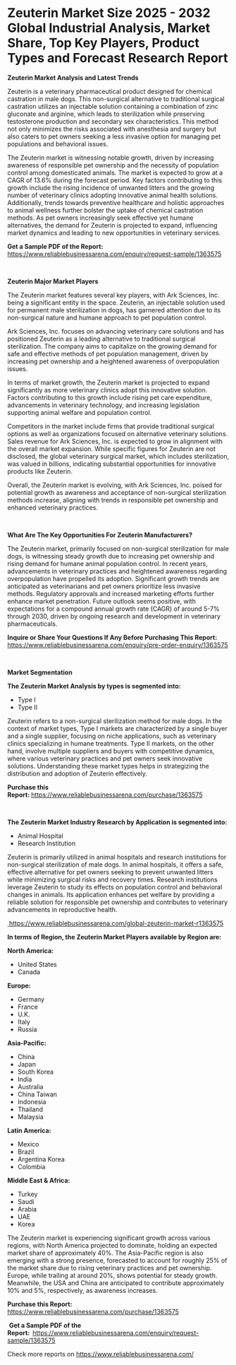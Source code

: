 <p><h1>Zeuterin Market Size 2025 - 2032 Global Industrial Analysis, Market Share, Top Key Players, Product Types and Forecast Research Report</h1></p><p><strong>Zeuterin Market Analysis and Latest Trends</strong></p>
<p><p>Zeuterin is a veterinary pharmaceutical product designed for chemical castration in male dogs. This non-surgical alternative to traditional surgical castration utilizes an injectable solution containing a combination of zinc gluconate and arginine, which leads to sterilization while preserving testosterone production and secondary sex characteristics. This method not only minimizes the risks associated with anesthesia and surgery but also caters to pet owners seeking a less invasive option for managing pet populations and behavioral issues.</p><p>The Zeuterin market is witnessing notable growth, driven by increasing awareness of responsible pet ownership and the necessity of population control among domesticated animals. The market is expected to grow at a CAGR of 13.6% during the forecast period. Key factors contributing to this growth include the rising incidence of unwanted litters and the growing number of veterinary clinics adopting innovative animal health solutions. Additionally, trends towards preventive healthcare and holistic approaches to animal wellness further bolster the uptake of chemical castration methods. As pet owners increasingly seek effective yet humane alternatives, the demand for Zeuterin is projected to expand, influencing market dynamics and leading to new opportunities in veterinary services.</p></p>
<p><strong>Get a Sample PDF of the Report:&nbsp;</strong> <a href="https://www.reliablebusinessarena.com/enquiry/request-sample/1363575?utm_campaign=1789&utm_medium=2&utm_source=Github&utm_content=ia&utm_term=08032025&utm_id=zeuterin">https://www.reliablebusinessarena.com/enquiry/request-sample/1363575</a></p>
<p>&nbsp;</p>
<p><strong>Zeuterin Major Market Players</strong></p>
<p><p>The Zeuterin market features several key players, with Ark Sciences, Inc. being a significant entity in the space. Zeuterin, an injectable solution used for permanent male sterilization in dogs, has garnered attention due to its non-surgical nature and humane approach to pet population control.</p><p>Ark Sciences, Inc. focuses on advancing veterinary care solutions and has positioned Zeuterin as a leading alternative to traditional surgical sterilization. The company aims to capitalize on the growing demand for safe and effective methods of pet population management, driven by increasing pet ownership and a heightened awareness of overpopulation issues.</p><p>In terms of market growth, the Zeuterin market is projected to expand significantly as more veterinary clinics adopt this innovative solution. Factors contributing to this growth include rising pet care expenditure, advancements in veterinary technology, and increasing legislation supporting animal welfare and population control.</p><p>Competitors in the market include firms that provide traditional surgical options as well as organizations focused on alternative veterinary solutions. Sales revenue for Ark Sciences, Inc. is expected to grow in alignment with the overall market expansion. While specific figures for Zeuterin are not disclosed, the global veterinary surgical market, which includes sterilization, was valued in billions, indicating substantial opportunities for innovative products like Zeuterin.</p><p>Overall, the Zeuterin market is evolving, with Ark Sciences, Inc. poised for potential growth as awareness and acceptance of non-surgical sterilization methods increase, aligning with trends in responsible pet ownership and enhanced veterinary practices.</p></p>
<p>&nbsp;</p>
<p><strong>What Are The Key Opportunities For Zeuterin Manufacturers?</strong></p>
<p><p>The Zeuterin market, primarily focused on non-surgical sterilization for male dogs, is witnessing steady growth due to increasing pet ownership and rising demand for humane animal population control. In recent years, advancements in veterinary practices and heightened awareness regarding overpopulation have propelled its adoption. Significant growth trends are anticipated as veterinarians and pet owners prioritize less invasive methods. Regulatory approvals and increased marketing efforts further enhance market penetration. Future outlook seems positive, with expectations for a compound annual growth rate (CAGR) of around 5-7% through 2030, driven by ongoing research and development in veterinary pharmaceuticals.</p></p>
<p><strong>Inquire or Share Your Questions If Any Before Purchasing This Report:</strong> <a href="https://www.reliablebusinessarena.com/enquiry/pre-order-enquiry/1363575?utm_campaign=1789&utm_medium=2&utm_source=Github&utm_content=ia&utm_term=08032025&utm_id=zeuterin">https://www.reliablebusinessarena.com/enquiry/pre-order-enquiry/1363575</a></p>
<p>&nbsp;</p>
<p><strong>Market Segmentation</strong></p>
<p><strong>The Zeuterin Market Analysis by types is segmented into:</strong></p>
<p><ul><li>Type I</li><li>Type II</li></ul></p>
<p><p>Zeuterin refers to a non-surgical sterilization method for male dogs. In the context of market types, Type I markets are characterized by a single buyer and a single supplier, focusing on niche applications, such as veterinary clinics specializing in humane treatments. Type II markets, on the other hand, involve multiple suppliers and buyers with competitive dynamics, where various veterinary practices and pet owners seek innovative solutions. Understanding these market types helps in strategizing the distribution and adoption of Zeuterin effectively.</p></p>
<p><strong>Purchase this Report:&nbsp;</strong><a href="https://www.reliablebusinessarena.com/purchase/1363575?utm_campaign=1789&utm_medium=2&utm_source=Github&utm_content=ia&utm_term=08032025&utm_id=zeuterin">https://www.reliablebusinessarena.com/purchase/1363575</a></p>
<p>&nbsp;</p>
<p><strong>The Zeuterin Market Industry Research by Application is segmented into:</strong></p>
<p><ul><li>Animal Hospital</li><li>Research Institution</li></ul></p>
<p><p>Zeuterin is primarily utilized in animal hospitals and research institutions for non-surgical sterilization of male dogs. In animal hospitals, it offers a safe, effective alternative for pet owners seeking to prevent unwanted litters while minimizing surgical risks and recovery times. Research institutions leverage Zeuterin to study its effects on population control and behavioral changes in animals. Its application enhances pet welfare by providing a reliable solution for responsible pet ownership and contributes to veterinary advancements in reproductive health.</p></p>
<p><a href="https://www.reliablebusinessarena.com/global-zeuterin-market-r1363575?utm_campaign=1789&utm_medium=2&utm_source=Github&utm_content=ia&utm_term=08032025&utm_id=zeuterin">&nbsp;https://www.reliablebusinessarena.com/global-zeuterin-market-r1363575</a></p>
<p><strong>In terms of Region, the Zeuterin Market Players available by Region are:</strong></p>
<p>
    <p> <strong> North America: </strong>
        <ul>
            <li>United States</li>
            <li>Canada</li>
        </ul>
        </p> 
    <p> <strong> Europe: </strong>
        <ul>
            <li>Germany</li>
            <li>France</li>
            <li>U.K.</li>
            <li>Italy</li>
            <li>Russia</li>
        </ul>
        </p> 
    <p> <strong> Asia-Pacific: </strong>
        <ul>
            <li>China</li>
            <li>Japan</li>
            <li>South Korea</li>
            <li>India</li>
            <li>Australia</li>
            <li>China Taiwan</li>
            <li>Indonesia</li>
            <li>Thailand</li>
            <li>Malaysia</li>
        </ul>
        </p> 
    <p> <strong> Latin America: </strong>
        <ul>
            <li>Mexico</li>
            <li>Brazil</li>
            <li>Argentina Korea</li>
            <li>Colombia</li>
        </ul>
        </p> 
    <p> <strong> Middle East & Africa: </strong>
        <ul>
            <li>Turkey</li>
            <li>Saudi</li>
            <li>Arabia</li>
            <li>UAE</li>
            <li>Korea</li>
        </ul>
    </p>
    </p>
<p><p>The Zeuterin market is experiencing significant growth across various regions, with North America projected to dominate, holding an expected market share of approximately 40%. The Asia-Pacific region is also emerging with a strong presence, forecasted to account for roughly 25% of the market share due to rising veterinary practices and pet ownership. Europe, while trailing at around 20%, shows potential for steady growth. Meanwhile, the USA and China are anticipated to contribute approximately 10% and 5%, respectively, as awareness increases.</p></p>
<p><strong>Purchase this Report: </strong><a href="https://www.reliablebusinessarena.com/purchase/1363575?utm_campaign=1789&utm_medium=2&utm_source=Github&utm_content=ia&utm_term=08032025&utm_id=zeuterin">https://www.reliablebusinessarena.com/purchase/1363575</a></p>
<p>&nbsp;<strong>Get a Sample PDF of the Report:&nbsp;&nbsp;</strong><a href="https://www.reliablebusinessarena.com/enquiry/request-sample/1363575?utm_campaign=1789&utm_medium=2&utm_source=Github&utm_content=ia&utm_term=08032025&utm_id=zeuterin">https://www.reliablebusinessarena.com/enquiry/request-sample/1363575</a></p>
<p><strong></strong></p>
<p>Check more reports on <a href="https://www.reliablebusinessarena.com/?utm_campaign=1789&utm_medium=2&utm_source=Github&utm_content=ia&utm_term=08032025&utm_id=zeuterin">https://www.reliablebusinessarena.com/</a></p>